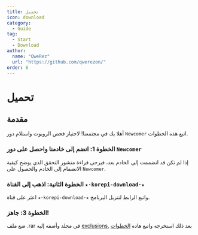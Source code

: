 ```yaml
---
title: تحميل
icon: download
category:
  - Guide
tag:
  - Start
  - Download
author:
  name: "QweRez"
  url: "https://github.com/qwerezon/"
order: 6
---
```


# تحميل

## مقدمة

أهلا بك في مجتمعنا! لاجتياز فحص الروبوت واستلام دور `Newcomer` اتبع هذه الخطوات.

### الخطوة 1: انضم إلى خادمنا واحصل على دور `Newcomer`

إذا لم تكن قد انضممت إلى الخادم بعد، فيرجى قراءة منشور التحقق الذي يوضح كيفية الانضمام إلى الخادم والحصول على `Newcomer`.

### الخطوة الثانية: اذهب إلى القناة `★⋅korepi-download⋅★`

اعثر على قناة `★⋅korepi-download⋅★` واتبع الرابط لتنزيل البرنامج.

### الخطوة 3: جاهز!

ضع ملف .rar في مجلد وأضفه إليه [exclusions](../guide/virus.md), بعد ذلك استخرجه واتبع هاده [الخطوات](../guide/getkey.md)

